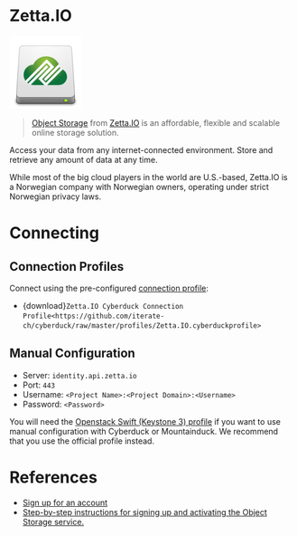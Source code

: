 Zetta.IO
===

![Zetta Drive Icon](_images/candy-drive-removable-media-zetta.png)

> [Object Storage](https://zetta.io/en/products/object-storage/) from [Zetta.IO](https://zetta.io/) is an affordable, flexible and scalable online storage solution.

Access your data from any internet-connected environment. Store and retrieve any amount of data at any time.

While most of the big cloud players in the world are U.S.-based, Zetta.IO is a Norwegian company with Norwegian owners, operating under strict Norwegian privacy laws.

# Connecting

## Connection Profiles

Connect using the pre-configured [connection profile](../../Cyberduck/Connection#connection-profile):

- {download}`Zetta.IO Cyberduck Connection Profile<https://github.com/iterate-ch/cyberduck/raw/master/profiles/Zetta.IO.cyberduckprofile>`

## Manual Configuration

- Server: `identity.api.zetta.io`
- Port: `443`
- Username: `<Project Name>:<Project Domain>:<Username>`
- Password: `<Password>`

You will need the [Openstack Swift (Keystone 3) profile](index) if you want to use manual configuration with Cyberduck or Mountainduck. We recommend that you use the official profile instead.

# References

- [Sign up for an account](https://dashboard.zetta.io/register/)
- [Step-by-step instructions for signing up and activating the Object Storage service.](https://zetta.io/en/help/articles-tutorials/registration-object-storage/)